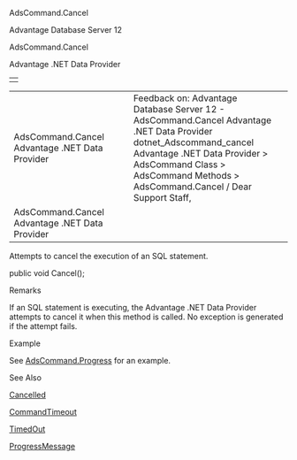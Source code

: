 AdsCommand.Cancel




Advantage Database Server 12  

AdsCommand.Cancel

Advantage .NET Data Provider

|  |
| --- |
|  |

|  |  |  |  |  |
| --- | --- | --- | --- | --- |
| AdsCommand.Cancel  Advantage .NET Data Provider |  |  | Feedback on: Advantage Database Server 12 - AdsCommand.Cancel Advantage .NET Data Provider dotnet\_Adscommand\_cancel Advantage .NET Data Provider > AdsCommand Class > AdsCommand Methods > AdsCommand.Cancel / Dear Support Staff, |  |
| AdsCommand.Cancel  Advantage .NET Data Provider |  |  |  |  |

Attempts to cancel the execution of an SQL statement.

public void Cancel();

Remarks

If an SQL statement is executing, the Advantage .NET Data Provider attempts to cancel it when this method is called. No exception is generated if the attempt fails.

Example

See [AdsCommand.Progress](dotnet_adscommand_progress.htm) for an example.

See Also

[Cancelled](dotnet_adscommand_cancelled.htm)

[CommandTimeout](dotnet_adscommand_commandtimeout.htm)

[TimedOut](dotnet_adscommand_timedout.htm)

[ProgressMessage](dotnet_adscommand_progressmessage.htm)